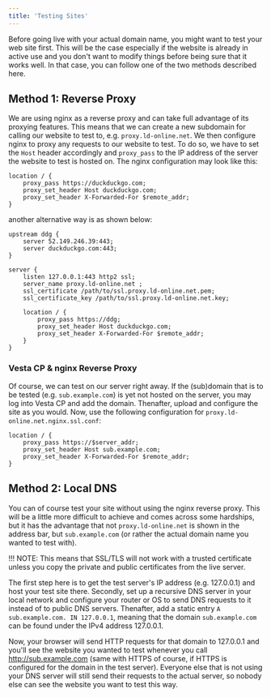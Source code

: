 ```yaml
---
title: 'Testing Sites'
---
```


Before going live with your actual domain name, you might want to test your web site first. This will be the case especially if the website is already in active use and you don't want to modify things before being sure that it works well. In that case, you can follow one of the two methods described here.

## Method 1: Reverse Proxy
We are using nginx as a reverse proxy and can take full advantage of its proxying features. This means that we can create a new subdomain for calling our website to test to, e.g. `proxy.ld-online.net`. We then configure nginx to proxy any requests to our website to test. To do so, we have to set the `Host` header accordingly and `proxy_pass` to the IP address of the server the website to test is hosted on. The nginx configuration may look like this:

```
location / {
    proxy_pass https://duckduckgo.com;
    proxy_set_header Host duckduckgo.com;
    proxy_set_header X-Forwarded-For $remote_addr;
}
```

another alternative way is as shown below:

```
upstream ddg {
    server 52.149.246.39:443;
    server duckduckgo.com:443;
}

server {
    listen 127.0.0.1:443 http2 ssl;
    server_name proxy.ld-online.net ;
    ssl_certificate /path/to/ssl.proxy.ld-online.net.pem;
    ssl_certificate_key /path/to/ssl.proxy.ld-online.net.key;

    location / {
        proxy_pass https://ddg;
        proxy_set_header Host duckduckgo.com;
        proxy_set_header X-Forwarded-For $remote_addr;
    }
}
```

### Vesta CP & nginx Reverse Proxy
Of course, we can test on our server right away. If the (sub)domain that is to be tested (e.g. `sub.example.com`) is yet not hosted on the server, you may log into Vesta CP and add the domain. Thenafter, upload and configure the site as you would. Now, use the following configuration for `proxy.ld-online.net.nginx.ssl.conf`:

```
location / {
    proxy_pass https://$server_addr;
    proxy_set_header Host sub.example.com;
    proxy_set_header X-Forwarded-For $remote_addr;
}
```

## Method 2: Local DNS
You can of course test your site without using the nginx reverse proxy. This will be a little more difficult to achieve and comes across some hardships, but it has the advantage that not `proxy.ld-online.net` is shown in the address bar, but `sub.example.com` (or rather the actual domain name you wanted to test with). 

!!! NOTE: This means that SSL/TLS will not work with a trusted certificate unless you copy the private and public certificates from the live server.

The first step here is to get the test server's IP address (e.g. 127.0.0.1) and host your test site there. Secondly, set up a recursive DNS server in your local network and configure your router or OS to send DNS requests to it instead of to public DNS servers. Thenafter, add a static entry `A sub.example.com. IN 127.0.0.1`, meaning that the domain `sub.example.com` can be found under the IPv4 address 127.0.0.1.

Now, your browser will send HTTP requests for that domain to 127.0.0.1 and you'll see the website you wanted to test whenever you call http://sub.example.com (same with HTTPS of course, if HTTPS is configured for the domain in the test server). Everyone else that is not using your DNS server will still send their requests to the actual server, so nobody else can see the website you want to test this way.